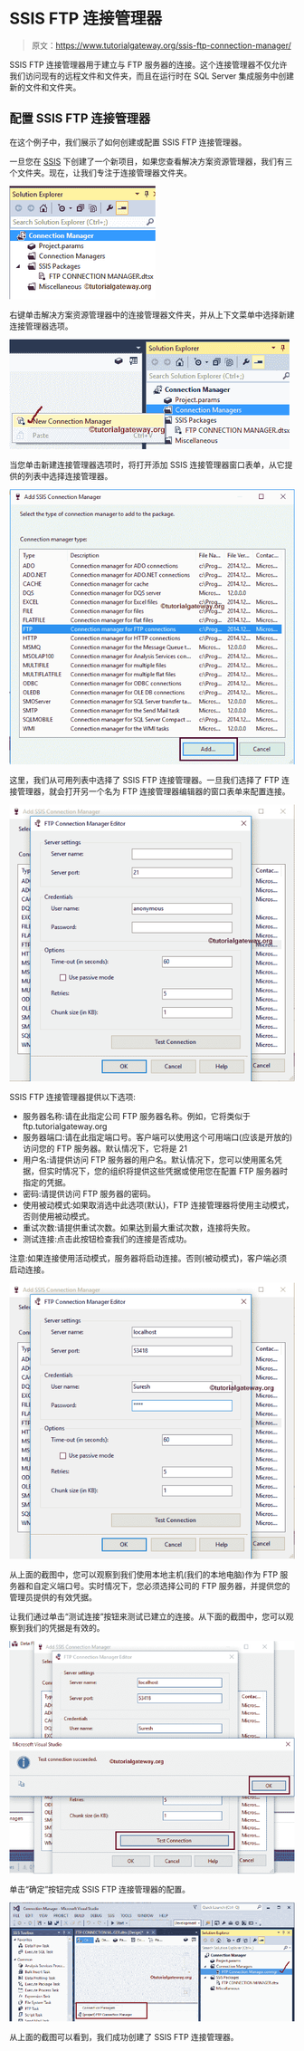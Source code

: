 # SSIS FTP 连接管理器

> 原文：<https://www.tutorialgateway.org/ssis-ftp-connection-manager/>

SSIS FTP 连接管理器用于建立与 FTP 服务器的连接。这个连接管理器不仅允许我们访问现有的远程文件和文件夹，而且在运行时在 SQL Server 集成服务中创建新的文件和文件夹。

## 配置 SSIS FTP 连接管理器

在这个例子中，我们展示了如何创建或配置 SSIS FTP 连接管理器。

一旦您在 [SSIS](https://www.tutorialgateway.org/ssis/) 下创建了一个新项目，如果您查看解决方案资源管理器，我们有三个文件夹。现在，让我们专注于连接管理器文件夹。

![SSIS FTP Connection Manager 1](img/6aae80294e1c406290c62840d5508612.png)

右键单击解决方案资源管理器中的连接管理器文件夹，并从上下文菜单中选择新建连接管理器选项。

![SSIS FTP Connection Manager 2](img/def1a2744ed0fe3694be5d59eeb61428.png)

当您单击新建连接管理器选项时，将打开添加 SSIS 连接管理器窗口表单，从它提供的列表中选择连接管理器。

![SSIS FTP Connection Manager 3](img/94490324f3459ef729d832030f89e326.png)

这里，我们从可用列表中选择了 SSIS FTP 连接管理器。一旦我们选择了 FTP 连接管理器，就会打开另一个名为 FTP 连接管理器编辑器的窗口表单来配置连接。

![SSIS FTP Connection Manager 4](img/ef8590bed11e41388fc1fcb57bf67f2a.png)

SSIS FTP 连接管理器提供以下选项:

*   服务器名称:请在此指定公司 FTP 服务器名称。例如，它将类似于 ftp.tutorialgateway.org
*   服务器端口:请在此指定端口号。客户端可以使用这个可用端口(应该是开放的)访问您的 FTP 服务器。默认情况下，它将是 21
*   用户名:请提供访问 FTP 服务器的用户名。默认情况下，您可以使用匿名凭据，但实时情况下，您的组织将提供这些凭据或使用您在配置 FTP 服务器时指定的凭据。
*   密码:请提供访问 FTP 服务器的密码。
*   使用被动模式:如果取消选中此选项(默认)，FTP 连接管理器将使用主动模式，否则使用被动模式。
*   重试次数:请提供重试次数。如果达到最大重试次数，连接将失败。
*   测试连接:点击此按钮检查我们的连接是否成功。

注意:如果连接使用活动模式，服务器将启动连接。否则(被动模式)，客户端必须启动连接。

![SSIS FTP Connection Manager 5](img/b39b580ac96500b74997c0c0bc8eab1b.png)

从上面的截图中，您可以观察到我们使用本地主机(我们的本地电脑)作为 FTP 服务器和自定义端口号。实时情况下，您必须选择公司的 FTP 服务器，并提供您的管理员提供的有效凭据。

让我们通过单击“测试连接”按钮来测试已建立的连接。从下面的截图中，您可以观察到我们的凭据是有效的。

![SSIS FTP Connection Manager 6](img/fc306e80cb6dcf51a46182a4a80e3324.png)

单击“确定”按钮完成 SSIS FTP 连接管理器的配置。

![SSIS FTP Connection Manager 7](img/b81b9639cbc4e60998af01d9db60d5fe.png)

从上面的截图可以看到，我们成功创建了 SSIS FTP 连接管理器。